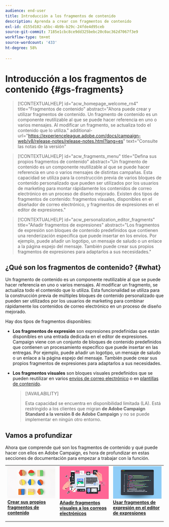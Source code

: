 ```yaml
---
audience: end-user
title: Introducción a los fragmentos de contenido
description: Aprenda a crear con fragmentos de contenido
exl-id: d155d102-a5bc-4b9b-b29c-24fde4d95ceb
source-git-commit: 7185e1cbc8ce9dd325bebc20c0ac362d7067f3e9
workflow-type: tm+mt
source-wordcount: '433'
ht-degree: 58%

---
```


# Introducción a los fragmentos de contenido {#gs-fragments}

>[!CONTEXTUALHELP]
>id="acw_homepage_welcome_rn4"
>title="Fragmentos de contenido"
>abstract="Ahora puede crear y utilizar fragmentos de contenido. Un fragmento de contenido es un componente reutilizable al que se puede hacer referencia en uno o varios mensajes. Al modificar un fragmento, se actualiza todo el contenido que lo utiliza."
>additional-url="https://experienceleague.adobe.com/docs/campaign-web/v8/release-notes/release-notes.html?lang=es" text="Consulte las notas de la versión"

>[!CONTEXTUALHELP]
>id="acw_fragments_menu"
>title="Defina sus propios fragmentos de contenido"
>abstract="Un fragmento de contenido es un componente reutilizable al que se puede hacer referencia en uno o varios mensajes de distintas campañas. Esta capacidad se utiliza para la construcción previa de varios bloques de contenido personalizado que pueden ser utilizados por los usuarios de marketing para montar rápidamente los contenidos de correo electrónico en un proceso de diseño mejorado. Existen dos tipos de fragmentos de contenido: fragmentos visuales, disponibles en el diseñador de correo electrónico, y fragmentos de expresiones en el editor de expresiones."

>[!CONTEXTUALHELP]
>id="acw_personalization_editor_fragments"
>title="Añadir fragmentos de expresiones"
>abstract="Los fragmentos de expresión son bloques de contenido predefinidos que contienen una renderización específica que puede insertar en los envíos. Por ejemplo, puede añadir un logotipo, un mensaje de saludo o un enlace a la página espejo del mensaje. También puede crear sus propios fragmentos de expresiones para adaptarlos a sus necesidades."

## ¿Qué son los fragmentos de contenido? {#what}

Un fragmento de contenido es un componente reutilizable al que se puede hacer referencia en uno o varios mensajes. Al modificar un fragmento, se actualiza todo el contenido que lo utiliza. Esta funcionalidad se utiliza para la construcción previa de múltiples bloques de contenido personalizado que pueden ser utilizados por los usuarios de marketing para combinar rápidamente los contenidos de correo electrónico en un proceso de diseño mejorado.

Hay dos tipos de fragmentos disponibles:

* **Los fragmentos de expresión** son expresiones predefinidas que están disponibles en una entrada dedicada en el editor de expresiones. Campaign viene con un conjunto de bloques de contenido predefinidos que contienen un procesamiento específico que puede insertar en las entregas. Por ejemplo, puede añadir un logotipo, un mensaje de saludo o un enlace a la página espejo del mensaje. También puede crear sus propios fragmentos de expresiones para adaptarlos a sus necesidades.

* **Los fragmentos visuales** son bloques visuales predefinidos que se pueden reutilizar en varios [envíos de correo electrónico](../email/get-started-email-designer.md) o en [plantillas de contenido](../email/use-email-templates.md).

  >[!AVAILABILITY]
  >
  >Esta capacidad se encuentra en disponibilidad limitada (LA). Está restringido a los clientes que migran **de Adobe Campaign Standard a la versión 8 de Adobe Campaign** y no se puede implementar en ningún otro entorno.

## Vamos a profundizar

Ahora que comprende qué son los fragmentos de contenido y qué puede hacer con ellos en Adobe Campaign, es hora de profundizar en estas secciones de documentación para empezar a trabajar con la función.

<table style="table-layout:fixed"><tr style="border: 0;">
<td>
<a href="create-fragment.md">
<img alt="Crear sus propios fragmentos de expresiones" src="assets/do-not-localize/create-fragment.png">
</a>
<div>
<a href="create-fragment.md"><strong>Crear sus propios fragmentos de contenido</strong></a>
</div>
<p>
</td>
<td>
<a href="use-visual-fragments.md">
<img alt="Añadir fragmentos visuales a los correos electrónicos" src="assets/do-not-localize/visual.png">
</a>
<div><a href="use-visual-fragments.md"><strong>Añadir fragmentos visuales a los correos electrónicos</strong>
</div>
<p>
</td>
<td>
<a href="use-expression-fragments.md">
<img alt="Añadir fragmentos de expresiones al editor de expresiones" src="assets/do-not-localize/expression.png">
</a>
<div>
<a href="use-expression-fragments.md"><strong>Usar fragmentos de expresión en el editor de expresiones</strong></a>
</div>
<p></td>
</tr></table>

